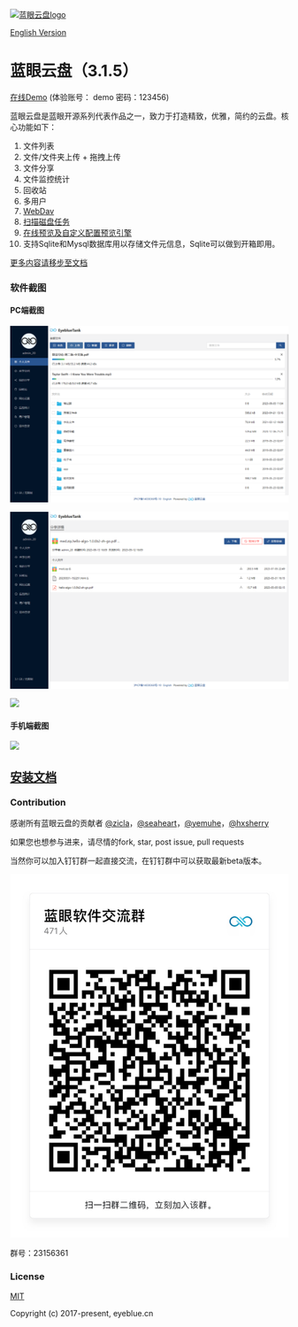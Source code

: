 [![蓝眼云盘logo](./build/doc/img/logo.png)](https://github.com/eyebluecn/tank)

[English Version](https://tank-doc.eyeblue.cn/en)

# 蓝眼云盘（3.1.5）
[在线Demo](https://tank.eyeblue.cn) (体验账号： demo 密码：123456)

蓝眼云盘是蓝眼开源系列代表作品之一，致力于打造精致，优雅，简约的云盘。核心功能如下：
1. 文件列表
2. 文件/文件夹上传 + 拖拽上传
3. 文件分享
4. 文件监控统计
5. 回收站
6. 多用户
7. [WebDav](https://tank-doc.eyeblue.cn/advance/webdav.html)
8. [扫描磁盘任务](https://tank-doc.eyeblue.cn/advance/scan.html)
9. [在线预览及自定义配置预览引擎](https://tank-doc.eyeblue.cn/advance/preview.html)
10. 支持Sqlite和Mysql数据库用以存储文件元信息，Sqlite可以做到开箱即用。

[更多内容请移步至文档](https://tank-doc.eyeblue.cn/)

### 软件截图

#### PC端截图

![](./build/doc/img/tank0.png)

![](./build/doc/img/tank1.png)

![](./build/doc/img/tank2.png)

#### 手机端截图

![](./build/doc/img/mobile.png)


## [安装文档](https://tank-doc.eyeblue.cn/basic/install.html)

### Contribution

感谢所有蓝眼云盘的贡献者 [@zicla](https://github.com/zicla)，[@seaheart](https://github.com/seaheart)，[@yemuhe](https://github.com/yemuhe)，[@hxsherry](https://github.com/hxsherry)

如果您也想参与进来，请尽情的fork, star, post issue, pull requests

当然你可以加入钉钉群一起直接交流，在钉钉群中可以获取最新beta版本。

![](./build/doc/img/dingding.jpg)

群号：23156361

### License

[MIT](http://opensource.org/licenses/MIT)

Copyright (c) 2017-present, eyeblue.cn
